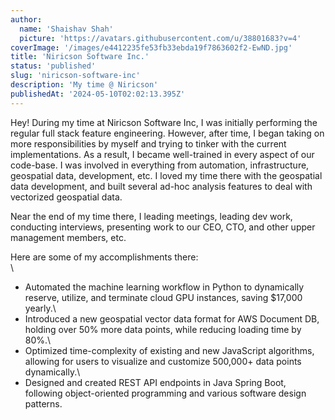 ```yaml
---
author:
  name: 'Shaishav Shah'
  picture: 'https://avatars.githubusercontent.com/u/38801683?v=4'
coverImage: '/images/e4412235fe53fb33ebda19f7863602f2-EwND.jpg'
title: 'Niricson Software Inc.'
status: 'published'
slug: 'niricson-software-inc'
description: 'My time @ Niricson'
publishedAt: '2024-05-10T02:02:13.395Z'
---
```


Hey! During my time at Niricson Software Inc, I was initially performing the regular full stack feature engineering. However, after time, I began taking on more responsibilities by myself and trying to tinker with the current implementations. As a result, I became well-trained in every aspect of our code-base. I was involved in everything from automation, infrastructure, geospatial data, development, etc. I loved my time there with the geospatial data development, and built several ad-hoc analysis features to deal with vectorized geospatial data.

Near the end of my time there, I leading meetings, leading dev work, conducting interviews, presenting work to our CEO, CTO, and other upper management members, etc. 

Here are some of my accomplishments there:\
\
- Automated the machine learning workflow in Python to dynamically reserve, utilize, and terminate cloud GPU instances, saving $17,000 yearly.\
- Introduced a new geospatial vector data format for AWS Document DB, holding over 50% more data points, while reducing loading time by 80%.\
- Optimized time-complexity of existing and new JavaScript algorithms, allowing for users to visualize and customize 500,000+ data points dynamically.\
- Designed and created REST API endpoints in Java Spring Boot, following object-oriented programming and various software design patterns.